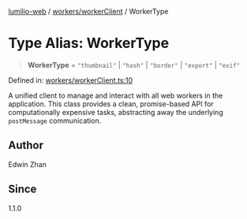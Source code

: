 [lumilio-web](../../../modules.md) / [workers/workerClient](../index.md) / WorkerType

# Type Alias: WorkerType

> **WorkerType** = `"thumbnail"` \| `"hash"` \| `"border"` \| `"export"` \| `"exif"`

Defined in: [workers/workerClient.ts:10](https://github.com/EdwinZhanCN/Lumilio-Photos/blob/1644752835268dce152ae5a6ed8e77af6920f217/web/src/workers/workerClient.ts#L10)

A unified client to manage and interact with all web workers in the application.
This class provides a clean, promise-based API for computationally expensive tasks,
abstracting away the underlying `postMessage` communication.

## Author

Edwin Zhan

## Since

1.1.0
